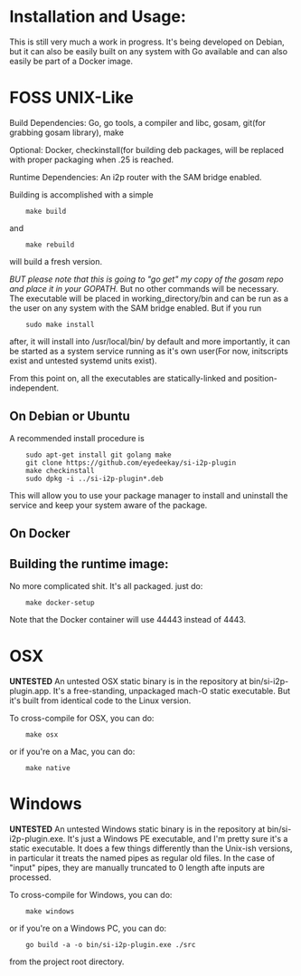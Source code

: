 Installation and Usage:
=======================

This is still very much a work in progress. It's being developed on Debian, but
it can also be easily built on any system with Go available and can also easily
be part of a Docker image.

FOSS UNIX-Like
==============

Build Dependencies: Go, go tools, a compiler and libc, gosam, git(for grabbing
gosam library), make

Optional: Docker, checkinstall(for building deb packages, will be replaced with
proper packaging when .25 is reached.

Runtime Dependencies: An i2p router with the SAM bridge enabled.

Building is accomplished with a simple

        make build

and

        make rebuild

will build a fresh version.

*BUT please note that this is going to "go get" my copy of the gosam repo and*
*place it in your GOPATH.* But no other commands will be necessary. The
executable will be placed in working_directory/bin and can be run as a the user
on any system with the SAM bridge enabled. But if you run

        sudo make install

after, it will install into /usr/local/bin/ by default and more importantly, it
can be started as a system service running as it's own user(For now, initscripts
exist and untested systemd units exist).

From this point on, all the executables are statically-linked and
position-independent.

On Debian or Ubuntu
-------------------

A recommended install procedure is

        sudo apt-get install git golang make
        git clone https://github.com/eyedeekay/si-i2p-plugin
        make checkinstall
        sudo dpkg -i ../si-i2p-plugin*.deb

This will allow you to use your package manager to install and uninstall the
service and keep your system aware of the package.

On Docker
---------

Building the runtime image:
---------------------------

No more complicated shit. It's all packaged. just do:

        make docker-setup

Note that the Docker container will use 44443 instead of 4443.


OSX
===

**UNTESTED** An untested OSX static binary is in the repository at
bin/si-i2p-plugin.app. It's a free-standing, unpackaged mach-O static
executable. But it's built from identical code to the Linux version.

To cross-compile for OSX, you can do:

        make osx

or if you're on a Mac, you can do:

        make native

Windows
=======

**UNTESTED** An untested Windows static binary is in the repository at
bin/si-i2p-plugin.exe. It's just a Windows PE executable, and I'm pretty sure
it's a static executable. It does a few things differently than the Unix-ish
versions, in particular it treats the named pipes as regular old files. In the
case of "input" pipes, they are manually truncated to 0 length afte inputs are
processed.

To cross-compile for Windows, you can do:

        make windows

or if you're on a Windows PC, you can do:

        go build -a -o bin/si-i2p-plugin.exe ./src

from the project root directory.
